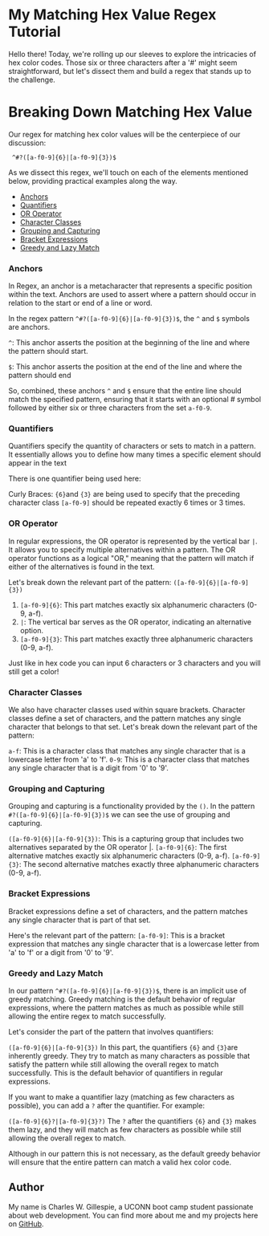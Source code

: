 # My Matching Hex Value Regex Tutorial

Hello there! Today, we're rolling up our sleeves to explore the intricacies of hex color codes. Those six or three characters after a '#' might seem straightforward, but let's dissect them and build a regex that stands up to the challenge.

# Breaking Down Matching Hex Value

Our regex for matching hex color values will be the centerpiece of our discussion:

` ^#?([a-f0-9]{6}|[a-f0-9]{3})$`

As we dissect this regex, we'll touch on each of the elements mentioned below, providing practical examples along the way.

- [Anchors](#anchors)
- [Quantifiers](#quantifiers)
- [OR Operator](#or-operator)
- [Character Classes](#character-classes)
- [Grouping and Capturing](#grouping-and-capturing)
- [Bracket Expressions](#bracket-expressions)
- [Greedy and Lazy Match](#greedy-and-lazy-match)

### Anchors

In Regex, an anchor is a metacharacter that represents a specific position within the text. Anchors are used to assert where a pattern should occur in relation to the start or end of a line or word.

In the regex pattern `^#?([a-f0-9]{6}|[a-f0-9]{3})$`, the `^` and `$` symbols are anchors.

`^`: This anchor asserts the position at the beginning of the line and where the pattern should start. 

`$`: This anchor asserts the position at the end of the line and where the pattern should end

So, combined, these anchors `^` and `$` ensure that the entire line should match the specified pattern, ensuring that it starts with an optional # symbol followed by either six or three characters from the set `a-f0-9`. 

### Quantifiers
 Quantifiers specify the quantity of characters or sets to match in a pattern. It essentially allows you to define how many times a specific element should appear in the text

There is one quantifier being used here:

Curly Braces: `{6}`and `{3}` are being used to specify that the preceding character class `[a-f0-9]` should be repeated exactly 6 times or 3 times.

### OR Operator

In regular expressions, the OR operator is represented by the vertical bar `|`. It allows you to specify multiple alternatives within a pattern. The OR operator functions as a logical "OR," meaning that the pattern will match if either of the alternatives is found in the text. 

Let's break down the relevant part of the pattern:
`([a-f0-9]{6}|[a-f0-9]{3})`

1. `[a-f0-9]{6}`: This part matches exactly six alphanumeric characters (0-9, a-f).
2. `|`: The vertical bar serves as the OR operator, indicating an alternative option.
3. `[a-f0-9]{3}`: This part matches exactly three alphanumeric characters (0-9, a-f).

Just like in hex code you can input 6 characters or 3 characters and you will still get a color!

### Character Classes

We also have character classes used within square brackets. Character classes define a set of characters, and the pattern matches any single character that belongs to that set. Let's break down the relevant part of the pattern:

`a-f`: This is a character class that matches any single character that is a lowercase letter from 'a' to 'f'.
`0-9`: This is a character class that matches any single character that is a digit from '0' to '9'.

### Grouping and Capturing

Grouping and capturing is a functionality provided by the `()`. In the pattern `#?([a-f0-9]{6}|[a-f0-9]{3})$` we can see the use of grouping and capturing. 

`([a-f0-9]{6}|[a-f0-9]{3})`: This is a capturing group that includes two alternatives separated by the OR operator |.
`[a-f0-9]{6}`: The first alternative matches exactly six alphanumeric characters (0-9, a-f).
`[a-f0-9]{3}`: The second alternative matches exactly three alphanumeric characters (0-9, a-f).

### Bracket Expressions

Bracket expressions define a set of characters, and the pattern matches any single character that is part of that set.

Here's the relevant part of the pattern:
`[a-f0-9]`: This is a bracket expression that matches any single character that is a lowercase letter from 'a' to 'f' or a digit from '0' to '9'.

### Greedy and Lazy Match

In our pattern `^#?([a-f0-9]{6}|[a-f0-9]{3})$`, there is an implicit use of greedy matching. Greedy matching is the default behavior of regular expressions, where the pattern matches as much as possible while still allowing the entire regex to match successfully.

Let's consider the part of the pattern that involves quantifiers:

`([a-f0-9]{6}|[a-f0-9]{3})`
In this part, the quantifiers `{6}` and `{3}`are inherently greedy. They try to match as many characters as possible that satisfy the pattern while still allowing the overall regex to match successfully. This is the default behavior of quantifiers in regular expressions.

If you want to make a quantifier lazy (matching as few characters as possible), you can add a `?` after the quantifier. For example:

`([a-f0-9]{6}?|[a-f0-9]{3}?)`
The `?` after the quantifiers `{6}` and `{3}` makes them lazy, and they will match as few characters as possible while still allowing the overall regex to match.

Although in our pattern this is not necessary, as the default greedy behavior will ensure that the entire pattern can match a valid hex color code.

## Author

My name is Charles W. Gillespie, a UCONN boot camp student passionate about web development. You can find more about me and my projects here on [GitHub](https://github.com/CharlesWGillespie?tab=overview&from=2024-01-01&to=2024-01-29).


